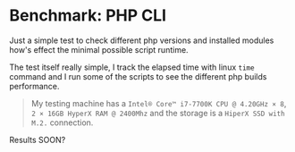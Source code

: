 # Benchmark: PHP CLI
Just a simple test to check different php versions and installed modules how's effect the minimal possible script runtime.

The test itself really simple, I track the elapsed time with linux `time` command and I run some of the scripts to see the different php builds performance.

> My testing machine has a `Intel® Core™ i7-7700K CPU @ 4.20GHz × 8`, `2 × 16GB HyperX RAM @ 2400Mhz` and the storage is a `HiperX SSD with M.2.` connection.

Results SOON?

